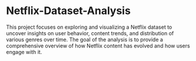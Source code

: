 # Netflix-Dataset-Analysis
This project focuses on exploring and visualizing a Netflix dataset to uncover insights on user behavior, content trends, and distribution of various genres over time. The goal of the analysis is to provide a comprehensive overview of how Netflix content has evolved and how users engage with it.
